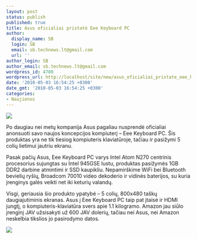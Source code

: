 ```yaml
---
layout: post
status: publish
published: true
title: Asus oficialiai pristatė Eee Keyboard PC
author:
  display_name: SB
  login: SB
  email: sb.technews.lt@gmail.com
  url: ''
author_login: SB
author_email: sb.technews.lt@gmail.com
wordpress_id: 4780
wordpress_url: http://localhost/site/new/asus_oficialiai_pristate_eee_keyboard_pc_produkta_galima_uzsisakyti/
date: '2010-05-03 16:54:25 +0300'
date_gmt: '2010-05-03 16:54:25 +0300'
categories:
- Naujienos
---
```

<div class="imgright"><img src="http://t3.gstatic.com/images?q=tbn:ZIpvf_HfiGBzSM:http://onlygizmos.com/content/2009/01/asus-eee.jpg"  /></div>
<p>Po daugiau nei metų kompanija Asus pagaliau nusprendė oficialiai anonsuoti savo naujos koncepcijos kompiuterį – Eee Keyboard PC. Šis produktas yra ne tik tiesiog kompiuteris klaviatūroje, tačiau ir pasižymi 5 colių lietimui jautriu ekranu.</p>
<p>Pasak pačių Asus, Eee Keyboard PC varys Intel Atom N270 centrinis procesorius sujungtas su Intel 945GSE lustu, produktas pasižymės 1GB DDR2 darbine atmintimi ir SSD kaupikliu. Nepamirškime WiFi bei Bluetooth bevielių ryšių, Broadcom 70010 video dekoderio ir vidinės baterijos, su kuria įrenginys galės veikti net iki keturių valandų.</p>
<p>Visgi, geriausia šio produkto ypatybė – 5 colių, 800x480 taškų daugiajutiminis ekranas. Asus į Eee Keyboard PC taip pat įtaisė ir HDMI jungtį, o kompiuteris-klaviatūra svers apie 1.1 kilogramo. Amazon jau siūlo įrenginį JAV užsisakyti už 600 JAV dolerių, tačiau nei Asus, nei Amazon neskelbia tikslios jo pasirodymo datos.</p>
<p><img src="http://www.blogcdn.com/www.engadget.com/media/2010/03/asuseeekeyboardpc-cebit10-600.jpg" /></p>
